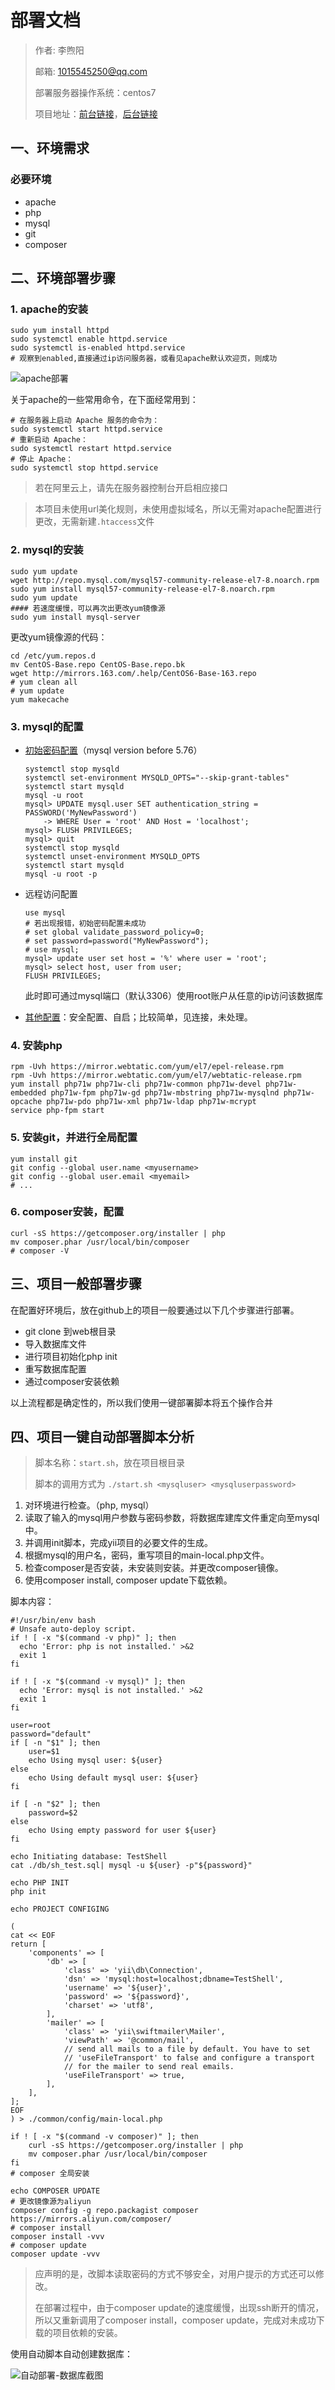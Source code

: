 # 部署文档

> 作者: 李煦阳
>
> 邮箱: 1015545250@qq.com
>
> 部署服务器操作系统：centos7
>
> 项目地址：[前台链接](http://129.204.27.224/nku-calendar/frontend/web/index.php)，[后台链接](http://129.204.27.224/nku-calendar/backend/web/index.php?r=site)

## 一、环境需求

### 必要环境

- apache
- php
- mysql
- git
- composer

## 二、环境部署步骤

### 1. apache的安装

```shell
sudo yum install httpd
sudo systemctl enable httpd.service
sudo systemctl is-enabled httpd.service
# 观察到enabled,直接通过ip访问服务器，或看见apache默认欢迎页，则成功
```

![apache部署](./apache部署.png)

关于apache的一些常用命令，在下面经常用到：

```shell
# 在服务器上启动 Apache 服务的命令为：
sudo systemctl start httpd.service
# 重新启动 Apache：
sudo systemctl restart httpd.service
# 停止 Apache：
sudo systemctl stop httpd.service
```

> 若在阿里云上，请先在服务器控制台开启相应接口

> 本项目未使用url美化规则，未使用虚拟域名，所以无需对apache配置进行更改，无需新建`.htaccess`文件

### 2. mysql的安装

```shell
sudo yum update
wget http://repo.mysql.com/mysql57-community-release-el7-8.noarch.rpm
sudo yum install mysql57-community-release-el7-8.noarch.rpm
sudo yum update
#### 若速度缓慢，可以再次出更改yum镜像源
sudo yum install mysql-server
```

更改yum镜像源的代码：

```shell
cd /etc/yum.repos.d 
mv CentOS-Base.repo CentOS-Base.repo.bk
wget http://mirrors.163.com/.help/CentOS6-Base-163.repo
# yum clean all
# yum update
yum makecache
```

### 3. mysql的配置

* [初始密码配置](<https://stackoverflow.com/questions/33510184/change-mysql-root-password-on-centos7>)（mysql version before 5.76）

  ```shell
  systemctl stop mysqld
  systemctl set-environment MYSQLD_OPTS="--skip-grant-tables"
  systemctl start mysqld
  mysql -u root
  mysql> UPDATE mysql.user SET authentication_string = PASSWORD('MyNewPassword')
      -> WHERE User = 'root' AND Host = 'localhost';
  mysql> FLUSH PRIVILEGES;
  mysql> quit
  systemctl stop mysqld
  systemctl unset-environment MYSQLD_OPTS
  systemctl start mysqld
  mysql -u root -p
  ```

* 远程访问配置

  ```shell
  use mysql
  # 若出现报错，初始密码配置未成功
  # set global validate_password_policy=0;
  # set password=password("MyNewPassword");
  # use mysql;
  mysql> update user set host = '%' where user = 'root'; 
  mysql> select host, user from user;
  FLUSH PRIVILEGES;
  ```

  此时即可通过mysql端口（默认3306）使用root账户从任意的ip访问该数据库

* [其他配置]((<https://www.jianshu.com/p/a482a0f8adfd>))：安全配置、自启；比较简单，见连接，未处理。

### 4. 安装php

  ```shell
rpm -Uvh https://mirror.webtatic.com/yum/el7/epel-release.rpm
rpm -Uvh https://mirror.webtatic.com/yum/el7/webtatic-release.rpm
yum install php71w php71w-cli php71w-common php71w-devel php71w-embedded php71w-fpm php71w-gd php71w-mbstring php71w-mysqlnd php71w-opcache php71w-pdo php71w-xml php71w-ldap php71w-mcrypt
service php-fpm start
  ```

### 5. 安装git，并进行全局配置

  ```shell
yum install git
git config --global user.name <myusername>
git config --global user.email <myemail>
# ...
  ```

### 6. composer安装，配置

```shell
curl -sS https://getcomposer.org/installer | php
mv composer.phar /usr/local/bin/composer
# composer -V
```

## 三、项目一般部署步骤

在配置好环境后，放在github上的项目一般要通过以下几个步骤进行部署。

* git clone 到web根目录
* 导入数据库文件
* 进行项目初始化php init
* 重写数据库配置
* 通过composer安装依赖

以上流程都是确定性的，所以我们使用一键部署脚本将五个操作合并

## 四、项目一键自动部署脚本分析

> 脚本名称：`start.sh`，放在项目根目录
>
> 脚本的调用方式为 `./start.sh <mysqluser> <mysqluserpassword>`

1. 对环境进行检查。（php, mysql）
2. 读取了输入的mysql用户参数与密码参数，将数据库建库文件重定向至mysql中。
3. 并调用init脚本，完成yii项目的必要文件的生成。
4. 根据mysql的用户名，密码，重写项目的main-local.php文件。
5. 检查composer是否安装，未安装则安装。并更改composer镜像。
6. 使用composer install, composer update下载依赖。

脚本内容：

```shell
#!/usr/bin/env bash
# Unsafe auto-deploy script.
if ! [ -x "$(command -v php)" ]; then
  echo 'Error: php is not installed.' >&2
  exit 1
fi

if ! [ -x "$(command -v mysql)" ]; then
  echo 'Error: mysql is not installed.' >&2
  exit 1
fi

user=root
password="default"
if [ -n "$1" ]; then
    user=$1
    echo Using mysql user: ${user}
else
    echo Using default mysql user: ${user}
fi

if [ -n "$2" ]; then
    password=$2
else
    echo Using empty password for user ${user}
fi

echo Initiating database: TestShell
cat ./db/sh_test.sql| mysql -u ${user} -p"${password}"

echo PHP INIT
php init

echo PROJECT CONFIGING

(
cat << EOF
return [
    'components' => [
        'db' => [
            'class' => 'yii\db\Connection',
            'dsn' => 'mysql:host=localhost;dbname=TestShell',
            'username' => '${user}',
            'password' => '${password}',
            'charset' => 'utf8',
        ],
        'mailer' => [
            'class' => 'yii\swiftmailer\Mailer',
            'viewPath' => '@common/mail',
            // send all mails to a file by default. You have to set
            // 'useFileTransport' to false and configure a transport
            // for the mailer to send real emails.
            'useFileTransport' => true,
        ],
    ],
];
EOF
) > ./common/config/main-local.php

if ! [ -x "$(command -v composer)" ]; then
    curl -sS https://getcomposer.org/installer | php
    mv composer.phar /usr/local/bin/composer
fi
# composer 全局安装

echo COMPOSER UPDATE
# 更改镜像源为aliyun
composer config -g repo.packagist composer https://mirrors.aliyun.com/composer/
# composer install
composer install -vvv
# composer update
composer update -vvv
```

>应声明的是，改脚本读取密码的方式不够安全，对用户提示的方式还可以修改。
>
>在部署过程中，由于composer update的速度缓慢，出现ssh断开的情况，所以又重新调用了composer install，composer update，完成对未成功下载的项目依赖的安装。

使用自动脚本自动创建数据库：

![自动部署-数据库截图](./自动部署-数据库截图.png)